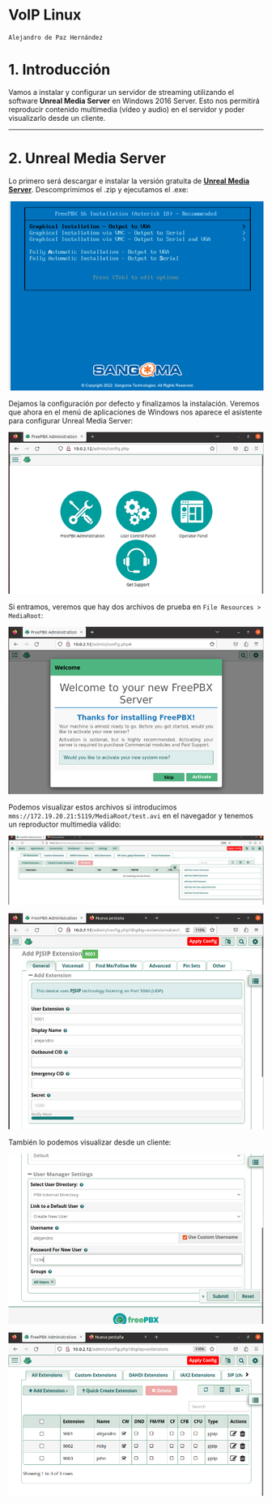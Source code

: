 # VoIP Linux

```
Alejandro de Paz Hernández
```

# 1. Introducción

Vamos a instalar y configurar un servidor de streaming utilizando el software **Unreal Media Server** en Windows 2016 Server. Esto nos permitirá reproducir contenido multimedia (vídeo y audio) en el servidor y poder visualizarlo desde un cliente. 

---

# 2. Unreal Media Server

Lo primero será descargar e instalar la versión gratuita de **[Unreal Media Server](http://www.umediaserver.net/umediaserver/download.html)**. Descomprimimos el .zip y ejecutamos el .exe:

![](img/1.png)

Dejamos la configuración por defecto y finalizamos la instalación. Veremos que ahora en el menú de aplicaciones de Windows nos aparece el asistente para configurar Unreal Media Server:

![](img/5.png)

Si entramos, veremos que hay dos archivos de prueba en `File Resources > MediaRoot`:

![](img/6.png)

Podemos visualizar estos archivos si introducimos `mms://172.19.20.21:5119/MediaRoot/test.avi` en el navegador y tenemos un reproductor multimedia válido:

![](img/7.png)

![](img/8.png)

También lo podemos visualizar desde un cliente:

![](img/9.png)

![](img/10.png)
